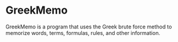 # GreekMemo
GreekMemo is a program that uses the Greek brute force method to memorize words, terms, formulas, rules, and other information.
